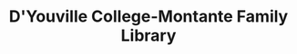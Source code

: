---
layout: repo
title: "D'Youville College-Montante Family Library"
id: 19510
permalink: repos/19510/
---
